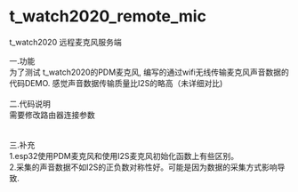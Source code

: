 # t_watch2020_remote_mic
t_watch2020 远程麦克风服务端

一.功能 <br/>
  为了测试 t_watch2020的PDM麦克风, 编写的通过wifi无线传输麦克风声音数据的代码DEMO. 感觉声音数据传输质量比I2S的略高（未详细对比)<br/>
  <br/>
二.代码说明<br/>
  需要修改路由器连接参数<br/>
<br/>  
三.补充<br/>
   1.esp32使用PDM麦克风和使用I2S麦克风初始化函数上有些区别。<br/>
   2.采集的声音数据不如I2S的正负数对称性好。可能是因为数据的采集方式影响导致.<br/>
